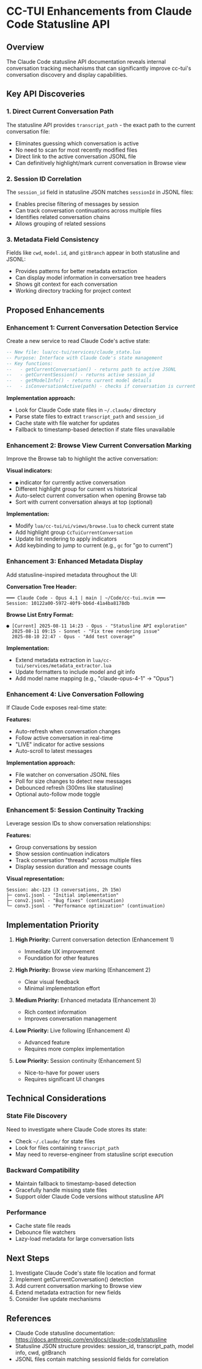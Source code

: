 # CC-TUI Enhancements from Claude Code Statusline API

## Overview
The Claude Code statusline API documentation reveals internal conversation tracking mechanisms that can significantly improve cc-tui's conversation discovery and display capabilities.

## Key API Discoveries

### 1. Direct Current Conversation Path
The statusline API provides `transcript_path` - the exact path to the current conversation file:
- Eliminates guessing which conversation is active
- No need to scan for most recently modified files
- Direct link to the active conversation JSONL file
- Can definitively highlight/mark current conversation in Browse view

### 2. Session ID Correlation
The `session_id` field in statusline JSON matches `sessionId` in JSONL files:
- Enables precise filtering of messages by session
- Can track conversation continuations across multiple files
- Identifies related conversation chains
- Allows grouping of related sessions

### 3. Metadata Field Consistency
Fields like `cwd`, `model.id`, and `gitBranch` appear in both statusline and JSONL:
- Provides patterns for better metadata extraction
- Can display model information in conversation tree headers
- Shows git context for each conversation
- Working directory tracking for project context

## Proposed Enhancements

### Enhancement 1: Current Conversation Detection Service
Create a new service to read Claude Code's active state:

```lua
-- New file: lua/cc-tui/services/claude_state.lua
-- Purpose: Interface with Claude Code's state management
-- Key functions:
--   - getCurrentConversation() - returns path to active JSONL
--   - getCurrentSession() - returns active session_id
--   - getModelInfo() - returns current model details
--   - isConversationActive(path) - checks if conversation is current
```

**Implementation approach:**
- Look for Claude Code state files in `~/.claude/` directory
- Parse state files to extract `transcript_path` and `session_id`
- Cache state with file watcher for updates
- Fallback to timestamp-based detection if state files unavailable

### Enhancement 2: Browse View Current Conversation Marking
Improve the Browse tab to highlight the active conversation:

**Visual indicators:**
- `●` indicator for currently active conversation
- Different highlight group for current vs historical
- Auto-select current conversation when opening Browse tab
- Sort with current conversation always at top (optional)

**Implementation:**
- Modify `lua/cc-tui/ui/views/browse.lua` to check current state
- Add highlight group `CcTuiCurrentConversation`
- Update list rendering to apply indicators
- Add keybinding to jump to current (e.g., `gc` for "go to current")

### Enhancement 3: Enhanced Metadata Display
Add statusline-inspired metadata throughout the UI:

**Conversation Tree Header:**
```
═══ Claude Code - Opus 4.1 | main | ~/Code/cc-tui.nvim ═══
Session: 10122a00-5972-40f9-bb6d-41a4ba8178db
```

**Browse List Entry Format:**
```
● [Current] 2025-08-11 14:23 - Opus - "Statusline API exploration"
  2025-08-11 09:15 - Sonnet - "Fix tree rendering issue"  
  2025-08-10 22:47 - Opus - "Add test coverage"
```

**Implementation:**
- Extend metadata extraction in `lua/cc-tui/services/metadata_extractor.lua`
- Update formatters to include model and git info
- Add model name mapping (e.g., "claude-opus-4-1" → "Opus")

### Enhancement 4: Live Conversation Following
If Claude Code exposes real-time state:

**Features:**
- Auto-refresh when conversation changes
- Follow active conversation in real-time
- "LIVE" indicator for active sessions
- Auto-scroll to latest messages

**Implementation approach:**
- File watcher on conversation JSONL files
- Poll for size changes to detect new messages
- Debounced refresh (300ms like statusline)
- Optional auto-follow mode toggle

### Enhancement 5: Session Continuity Tracking
Leverage session IDs to show conversation relationships:

**Features:**
- Group conversations by session
- Show session continuation indicators
- Track conversation "threads" across multiple files
- Display session duration and message counts

**Visual representation:**
```
Session: abc-123 (3 conversations, 2h 15m)
├─ conv1.jsonl - "Initial implementation"
├─ conv2.jsonl - "Bug fixes" (continuation)
└─ conv3.jsonl - "Performance optimization" (continuation)
```

## Implementation Priority

1. **High Priority:** Current conversation detection (Enhancement 1)
   - Immediate UX improvement
   - Foundation for other features
   
2. **High Priority:** Browse view marking (Enhancement 2)
   - Clear visual feedback
   - Minimal implementation effort

3. **Medium Priority:** Enhanced metadata (Enhancement 3)
   - Rich context information
   - Improves conversation management

4. **Low Priority:** Live following (Enhancement 4)
   - Advanced feature
   - Requires more complex implementation

5. **Low Priority:** Session continuity (Enhancement 5)
   - Nice-to-have for power users
   - Requires significant UI changes

## Technical Considerations

### State File Discovery
Need to investigate where Claude Code stores its state:
- Check `~/.claude/` for state files
- Look for files containing `transcript_path`
- May need to reverse-engineer from statusline script execution

### Backward Compatibility
- Maintain fallback to timestamp-based detection
- Gracefully handle missing state files
- Support older Claude Code versions without statusline API

### Performance
- Cache state file reads
- Debounce file watchers
- Lazy-load metadata for large conversation lists

## Next Steps

1. Investigate Claude Code's state file location and format
2. Implement getCurrentConversation() detection
3. Add current conversation marking to Browse view
4. Extend metadata extraction for new fields
5. Consider live update mechanisms

## References
- Claude Code statusline documentation: https://docs.anthropic.com/en/docs/claude-code/statusline
- Statusline JSON structure provides: session_id, transcript_path, model info, cwd, gitBranch
- JSONL files contain matching sessionId fields for correlation